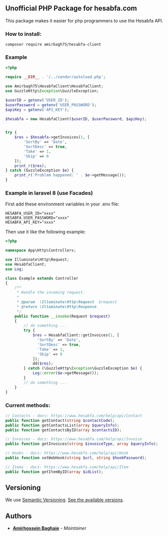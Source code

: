 ## Unofficial PHP Package for hesabfa.com

This package makes it easier for php programmers to use the Hesabfa API.

### How to install:
```
composer require amirbagh75/hesabfa-client
```

### Example
```php
<?php

require __DIR__ . '/../vendor/autoload.php';

use Amirbagh75\HesabfaClient\HesabfaClient;
use GuzzleHttp\Exception\GuzzleException;

$userID = getenv('USER_ID');
$userPassword = getenv('USER_PASSWORD');
$apiKey = getenv('API_KEY');

$hesabfa = new HesabfaClient($userID, $userPassword, $apiKey);


try {
    $res = $hesabfa->getInvoices(1, [
        'SortBy' => 'Date',
        'SortDesc' => true,
        'Take' => 1,
        'Skip' => 0
    ]);
    print_r($res);
} catch (GuzzleException $e) {
    print_r('Problem happened: ' . $e->getMessage());
}
```


### Example in laravel 8 (use Facades)

First add these environment variables in your .env file:

```
HESABFA_USER_ID="xxxx"
HESABFA_USER_PASSWORD="xxxx"
HESABFA_API_KEY="xxxx"
```
Then use it like the following example:

```php
<?php

namespace App\Http\Controllers;

use Illuminate\Http\Request;
use HesabfaClient;
use Log;

class Example extends Controller
{
    /**
     * Handle the incoming request.
     *
     * @param  \Illuminate\Http\Request  $request
     * @return \Illuminate\Http\Response
     */
    public function __invoke(Request $request)
    {
        // do something ...
        try {
            $res = HesabfaClient::getInvoices(1, [
              'SortBy' => 'Date',
              'SortDesc' => true,
              'Take' => 1,
              'Skip' => 0
            ]);
            dd($res);
        } catch (\GuzzleHttp\Exception\GuzzleException $e) {
            Log::error($e->getMessage());
        }
        // do something ...
    }
}
```


### Current methods:


```php
// Contacts - docs: https://www.hesabfa.com/help/api/Contact
public function getContact(string $contactCode);
public function getContactsList(array $queryInfo);
public function getContactsByID(array $contactsID);

// Invoices - docs: https://www.hesabfa.com/help/api/Invoice
public function getInvoices(string $invoiceType, array $queryInfo);

// Hooks - docs: https://www.hesabfa.com/help/api/Hook
public function setWebHook(string $url, string $hookPassword);

// Items - docs: https://www.hesabfa.com/help/api/Item
public function getItemByID(array $idList);
```

## Versioning

We use [Semantic Versioning](http://semver.org/). [See the available versions](https://github.com/amirbagh75/hesabfa-php-client/releases).

## Authors

- **[Amirhossein Baghaie](https://github.com/amirbagh75)** - _Maintainer_
